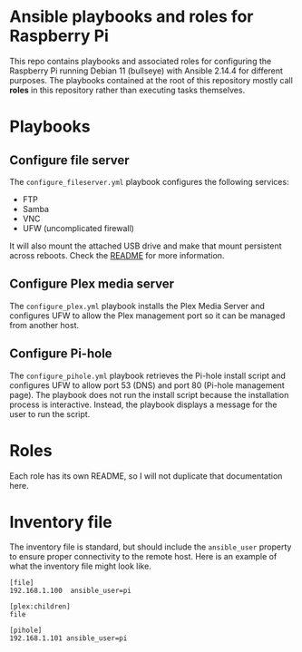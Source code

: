 # Ansible playbooks and roles for Raspberry Pi

This repo contains playbooks and associated roles for configuring the Raspberry Pi running Debian 11 (bullseye) with Ansible 2.14.4 for different purposes. The playbooks contained at the root of this repository mostly call **roles** in this repository rather than executing tasks themselves.

# Playbooks

## Configure file server

The `configure_fileserver.yml` playbook configures the following services:
* FTP
* Samba
* VNC
* UFW (uncomplicated firewall)

It will also mount the attached USB drive and make that mount persistent across reboots. Check the [README](./CONFIGURE_FILESERVER.md) for more information.

## Configure Plex media server

The `configure_plex.yml` playbook installs the Plex Media Server and configures UFW to allow the Plex management port so it can be managed from another host.

## Configure Pi-hole

The `configure_pihole.yml` playbook retrieves the Pi-hole install script and configures UFW to allow port 53 (DNS) and port 80 (Pi-hole management page). The playbook does not run the install script because the installation process is interactive. Instead, the playbook displays a message for the user to run the script.

# Roles

Each role has its own README, so I will not duplicate that documentation here.

# Inventory file

The inventory file is standard, but should include the `ansible_user` property to ensure proper connectivity to the remote host. Here is an example of what the inventory file might look like.

```properties
[file]
192.168.1.100  ansible_user=pi

[plex:children]
file

[pihole]
192.168.1.101 ansible_user=pi
```
